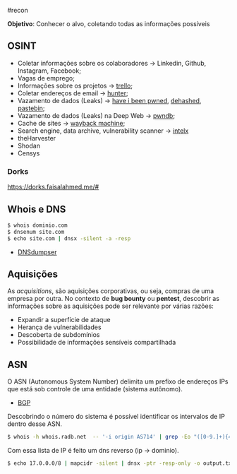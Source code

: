 #recon 

**Objetivo**: Conhecer o alvo, coletando todas as informações possíveis

## OSINT

- Coletar informações sobre os colaboradores → Linkedin, Github, Instagram, Facebook;
- Vagas de emprego;
- Informações sobre os projetos → [trello](https://trello.com/);
- Coletar endereços de email → [hunter](https://hunter.io/);
- Vazamento de dados (Leaks) → [have i been pwned](https://haveibeenpwned.com/), [dehashed](https://www.dehashed.com/), [pastebin](https://pastebin.com/);
- Vazamento de dados (Leaks) na Deep Web → [pwndb](http://pwndb2am4tzkvold.onion/);
- Cache de sites → [wayback machine](http://web.archive.org/);
- Search engine, data archive, vulnerability scanner → [intelx](https://intelx.io/)
- theHarvester
- Shodan
- Censys

### Dorks

https://dorks.faisalahmed.me/#

## Whois e DNS

```sh
$ whois dominio.com
$ dnsenum site.com
$ echo site.com | dnsx -silent -a -resp
```

- [DNSdumpser](https://dnsdumpster.com/)

## Aquisições

As *acquisitions*, são aquisições corporativas, ou seja, compras de uma empresa por outra. No contexto de **bug bounty** ou **pentest**, descobrir as informações sobre as aquisições pode ser relevante por várias razões:
- Expandir a superfície de ataque
- Herança de vulnerabilidades
- Descoberta de subdomínios
- Possibilidade de informações sensíveis compartilhada

## ASN

O ASN (Autonomous System Number) delimita um prefixo de endereços IPs que está sob controle de uma entidade (sistema autônomo). 

- [BGP](https://bgp.he.net/)

Descobrindo o número do sistema é possível identificar os intervalos de IP dentro desse ASN.

```sh
$ whois -h whois.radb.net  -- '-i origin AS714' | grep -Eo "([0-9.]+){4}/[0-9]+" | uniq
```

Com essa lista de IP é feito um dns reverso (ip -> dominio).

```sh
$ echo 17.0.0.0/8 | mapcidr -silent | dnsx -ptr -resp-only -o output.txt
```

